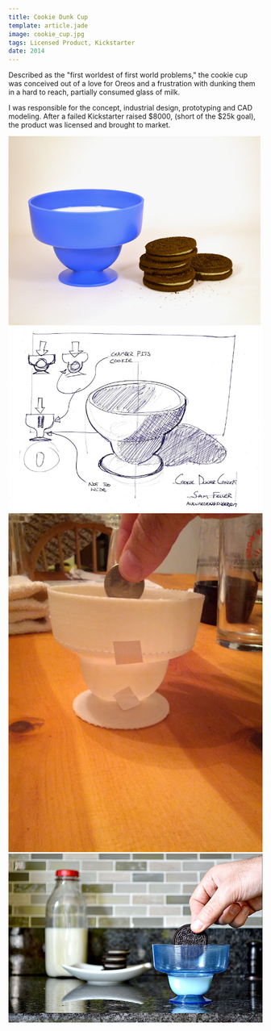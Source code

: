 ```yaml
---
title: Cookie Dunk Cup
template: article.jade
image: cookie_cup.jpg
tags: Licensed Product, Kickstarter
date: 2014
---
```

Described as the "first worldest of first world problems," the cookie cup was conceived out of a love for Oreos and a frustration with dunking them in a hard to reach, partially consumed glass of milk.  

I was responsible for the concept, industrial design, prototyping and CAD modeling. After a failed Kickstarter raised $8000, (short of the $25k goal), the product was licensed and brought to market.  

![](cookie_cup.jpg)  
![](cookie_cup0.jpg)  
![](cookie_cup1.jpg)  
![](cookie_cup2.jpg)  
